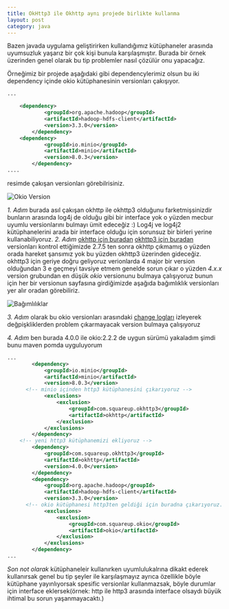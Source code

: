 ```yaml
---
title: OkHttp3 ile Okhttp aynı projede birlikte kullanma
layout: post
category: java
---
```


Bazen javada uygulama geliştirirken kullandığımız kütüphaneler arasında uyumsuzluk yaşarız bir çok kişi bunula karşılaşmıştır. Burada bir örnek üzerinden genel olarak bu tip problemler nasıl çözülür onu yapacağız.

Örneğimiz bir projede aşağıdaki gibi dependencylerimiz olsun bu iki dependency içinde okio kütüphanesinin versionları çakışıyor.


```xml
...

    <dependency>
			<groupId>org.apache.hadoop</groupId>
			<artifactId>hadoop-hdfs-client</artifactId>
			<version>3.3.0</version>
		</dependency>
    <dependency>
			<groupId>io.minio</groupId>
			<artifactId>minio</artifactId>
			<version>8.0.3</version>
		</dependency>
....

```
resimde çakışan versionları görebilrisiniz.

![Okio Version](http://fmarslan.com/assets/img/Screenshot%20from%202020-12-03%2014-43-04.png)


*1. Adım* burada asıl çakışan okhttp ile okhttp3 olduğunu farketmişsinizdir bunların arasında log4j de olduğu gibi bir interface yok o yüzden mecbur uyumlu versionlarını bulmayı ümit edeceğiz :) Log4j ve log4j2 kütüphanelerini arada bir interface olduğu için sorunsuz bir birleri yerine kullanabiliyoruz.
*2. Adım* [okhttp için buradan](https://mvnrepository.com/artifact/com.squareup.okhttp/okhttp) [okhttp3 için buradan](https://mvnrepository.com/artifact/com.squareup.okhttp3/okhttp) versionları kontrol ettiğimizde 2.7.5 ten sonra okhttp çıkmamış o yüzden orada hareket şansımız yok bu yüzden okhttp3 üzerinden gideceğiz. okhttp3 için geriye doğru geliyoruz verionlarda 4 major bir version olduğundan 3 e geçmeyi tavsiye etmem genelde sorun çıkar o yüzden *4.x.x* version grubundan en düşük *okio* versionunu bulmaya çalışıyoruz bunun için her bir versionun sayfasına girdiğimizde aşağıda bağımlıklık versionları yer alır oradan görebiliriz.

![Bağımlılıklar](http://fmarslan.com/assets/img/Screenshot%20from%202020-12-03%2014-53-20.png)

*3. Adım* olarak bu okio versionları arasındaki [change logları](https://square.github.io/okio/changelog/#version-222) izleyerek değpişkliklerden problem çıkarmayacak version bulmaya çalışıyoruz

*4. Adım* ben burada 4.0.0 ile okio:2.2.2  de uygun sürümü yakaladım şimdi bunu maven pomda uyguluyorum

```xml
...
		<dependency>
			<groupId>io.minio</groupId>
			<artifactId>minio</artifactId>
			<version>8.0.3</version>
      <!-- minio içinden http3 kütüphanesini çıkarıyoruz -->
			<exclusions>
				<exclusion>
					<groupId>com.squareup.okhttp3</groupId>
					<artifactId>okhttp</artifactId>
				</exclusion>
			</exclusions>
		</dependency>
    <!-- yeni http3 kütüphanemizi ekliyoruz -->
		<dependency>
			<groupId>com.squareup.okhttp3</groupId>
			<artifactId>okhttp</artifactId>
			<version>4.0.0</version>
		</dependency>
		<dependency>
			<groupId>org.apache.hadoop</groupId>
			<artifactId>hadoop-hdfs-client</artifactId>
			<version>3.3.0</version>
      <!-- okio kütüphanesi http3ten geldiği için buradna çıkarıyoruz. -->
			<exclusions>
				<exclusion>
					<groupId>com.squareup.okio</groupId>
					<artifactId>okio</artifactId>
				</exclusion>
			</exclusions>
		</dependency>
...

```

*Son not olarak* kütüphaneleir kullanırken uyumlulukalrına dikakt ederek kullanırsak genel bu tip şeyler ile karşılaşmayız ayrıca özellikle böyle kütüphane yayınlıyorsak spesific versionlar kullanmazsak, böyle durumlar için interface eklersek(örnek: http ile http3 arasında interface olsaydı büyük ihtimal bu sorun yaşanmayacaktı.) 

